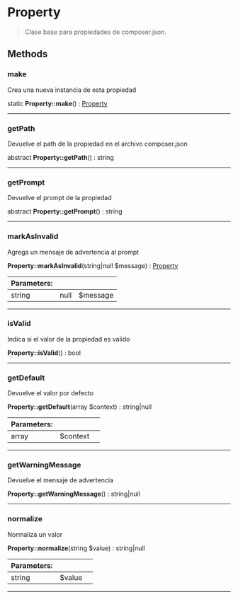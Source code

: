 
                                                                                                                                            
    
# Property


> Clase base para propiedades de composer.json.
>
> 








## Methods

### make
Crea una nueva instancia de esta propiedad


static **Property::make**() : [Property](../../../../Property.md)



---


### getPath
Devuelve el path de la propiedad en el archivo composer.json


abstract **Property::getPath**() : string



---


### getPrompt
Devuelve el prompt de la propiedad


abstract **Property::getPrompt**() : string



---


### markAsInvalid
Agrega un mensaje de advertencia al prompt


**Property::markAsInvalid**(string|null $message) : [Property](../../../../Property.md)


|Parameters: | | |
| --- | --- | --- |
|string|null |$message |  |

---


### isValid
Indica si el valor de la propiedad es valido


**Property::isValid**() : bool



---


### getDefault
Devuelve el valor por defecto


**Property::getDefault**(array $context) : string|null


|Parameters: | | |
| --- | --- | --- |
|array |$context |  |

---


### getWarningMessage
Devuelve el mensaje de advertencia


**Property::getWarningMessage**() : string|null



---


### normalize
Normaliza un valor


**Property::normalize**(string $value) : string|null


|Parameters: | | |
| --- | --- | --- |
|string |$value |  |

---


                                                                                                                                                                                                                                                                                                                                                                                                            
    
                                                                                                                                                                                                                                                                             
                